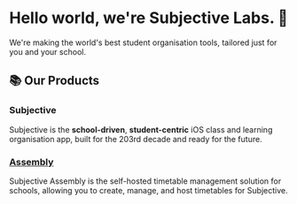 # Hello world, we're Subjective Labs. 👋

We're making the world's best student organisation tools, tailored just for you and your school.

## 📚 Our Products

### Subjective

Subjective is the **school-driven**, **student-centric** iOS class and learning organisation app, built for the 203rd decade and ready for the future.

### [Assembly](https://github.com/SubjectiveLabs/SubjectiveAssembly)

Subjective Assembly is the self-hosted timetable management solution for schools, allowing you to create, manage, and host timetables for Subjective.
